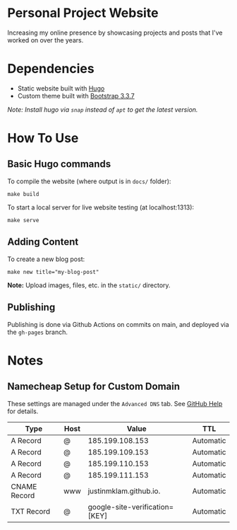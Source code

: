 # Personal Project Website
Increasing my online presence by showcasing projects and posts that I've worked on over the years.

# Dependencies
+ Static website built with [Hugo](https://gohugo.io/)
+ Custom theme built with [Bootstrap 3.3.7](https://getbootstrap.com/docs/3.3/)

*Note: Install hugo via `snap` instead of `apt` to get the latest version.*

# How To Use
## Basic Hugo commands
To compile the website (where output is in `docs/` folder):

```
make build
```

To start a local server for live website testing (at localhost:1313):
```
make serve
```
## Adding Content

To create a new blog post:
```
make new title="my-blog-post"
```

__Note:__ Upload images, files, etc. in the `static/` directory.

## Publishing

Publishing is done via Github Actions on commits on main, and deployed via the `gh-pages` branch.

# Notes
## Namecheap Setup for Custom Domain
These settings are managed under the `Advanced DNS` tab. See [GitHub Help](https://help.github.com/en/articles/setting-up-an-apex-domain#configuring-a-records-with-your-dns-provider) for details.

| Type | Host | Value | TTL |
|---|---|---|---|
| A Record | @ | 185.199.108.153 | Automatic |
| A Record | @ | 185.199.109.153 | Automatic |
| A Record | @ | 185.199.110.153 | Automatic |
| A Record | @ | 185.199.111.153 | Automatic |
| CNAME Record | www | justinmklam.github.io. | Automatic |
| TXT Record | @ | google-site-verification=[KEY] | Automatic |
